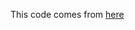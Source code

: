 This code comes from [here](https://www.kaggle.com/c/connectomics/forums/t/7915/what-is-the-goal/44360#post44360)
